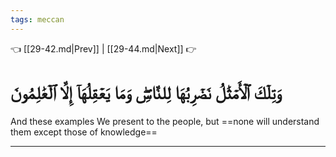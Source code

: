 ```yaml
---
tags: meccan
---
```


👈 [[29-42.md|Prev]] | [[29-44.md|Next]] 👉

# وَتِلۡكَ ٱلۡأَمۡثَٰلُ نَضۡرِبُهَا لِلنَّاسِۖ وَمَا يَعۡقِلُهَآ إِلَّا ٱلۡعَٰلِمُونَ

And these examples We present to the people, but ==none will understand them except those of knowledge==

---

